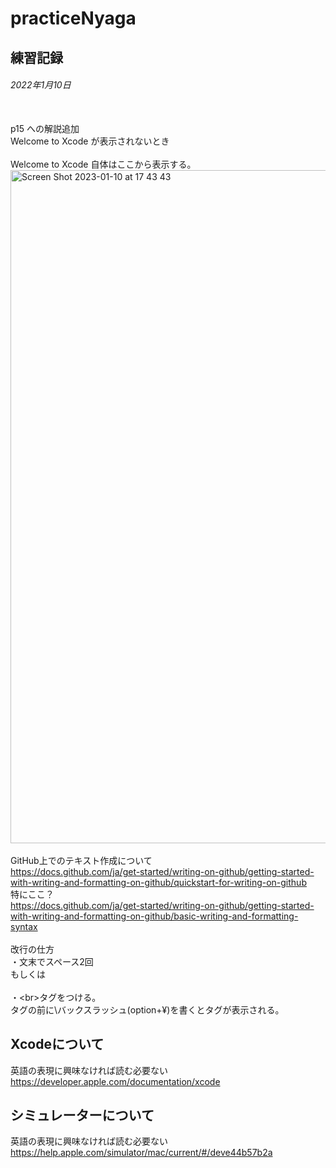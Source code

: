 # practiceNyaga
練習記録
---
###### 2022年1月10日
<br>p15 への解説追加
<br>Welcome to Xcode が表示されないとき
<br><br>Welcome to Xcode 自体はここから表示する。
<br><img width="1077" alt="Screen Shot 2023-01-10 at 17 43 43" src="https://user-images.githubusercontent.com/121947495/211503242-7ba44cac-a1f1-4ec4-a2de-9ee7d66db2ae.png">
<br>
<br>GitHub上でのテキスト作成について
<br>https://docs.github.com/ja/get-started/writing-on-github/getting-started-with-writing-and-formatting-on-github/quickstart-for-writing-on-github
<br>特にここ？
<br>https://docs.github.com/ja/get-started/writing-on-github/getting-started-with-writing-and-formatting-on-github/basic-writing-and-formatting-syntax
<br>
<br>改行の仕方
<br>・文末でスペース2回
<br>もしくは<br>
<br>・\<br>タグをつける。
<br>タグの前に\バックスラッシュ(option+¥)を書くとタグが表示される。
<br>
## Xcodeについて
英語の表現に興味なければ読む必要ない
<br>https://developer.apple.com/documentation/xcode
<br>
## シミュレーターについて
英語の表現に興味なければ読む必要ない
<br>https://help.apple.com/simulator/mac/current/#/deve44b57b2a
<br>
<br>
<br>
<br>
<br>
